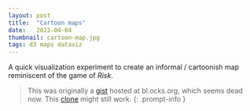 ```yaml
---
layout: post
title:  "Cartoon maps"
date:   2022-04-04
thumbnail: cartoon-map.jpg
tags: d3 maps dataviz
---
```


<!-- markdownlint-disable MD033 -->

A quick visualization experiment to create an informal / cartoonish map
reminiscent of the game of *Risk*.

> This was originally a [gist][gist] hosted at bl.ocks.org, which seems dead now. This [clone][clone] might still work.
{: .prompt-info }

[gist]: https://gist.github.com/patricksurry/e9b91eed27bb2eacd379777a050df9d2
[clone]: {{site.blocks_url}}/patricksurry/e9b91eed27bb2eacd379777a050df9d2

<div id='demo'></div>

<link rel="preconnect" href="https://fonts.googleapis.com">
<link rel="preconnect" href="https://fonts.gstatic.com" crossorigin>
<link href="https://fonts.googleapis.com/css2?family=Architects+Daughter&display=swap" rel="stylesheet">

<style>
#demo {
  font-family: 'Architects Daughter', cursive;
  font-size: 16pt;
  margin: 0;
}
svg {
  border:  1px solid #666;
}
.country {
  stroke-width: 8;
  stroke-linejoin: round;
  fill-opacity: 0.33;
}
.city path{
  fill:  #33;
}
.country text {
  font-size: 120%;
}
text {
  fill: #666;
  fill-opacity: 1;
  stroke: none;
  text-anchor: middle;
}
</style>

<script src="https://d3js.org/d3.v7.min.js"></script>
<script>
var width = 1024,
    height = 600;

var svg = d3.select("#demo").append("svg")
    .attr("width", width)
    .attr("height", height);

svg.append("filter")
    .attr("id", "blur")
    .append("feGaussianBlur")
    .attr("in", "SourceGraphic")
    .attr("stdDeviation", 4);

var defs = svg.append("defs");

Promise.all([
  d3.json("https://d2ad6b4ur7yvpq.cloudfront.net/naturalearth-3.3.0/ne_50m_admin_0_countries.geojson"),
  d3.json("https://d2ad6b4ur7yvpq.cloudfront.net/naturalearth-3.3.0/ne_50m_populated_places_simple.geojson"),
]).then(
function([countrygeo, citygeo]) {
    let
      cities = citygeo.features.filter(d =>
          d.megacity || d.properties.scalerank <= 2
        ),
      a3s = cities.map(d => d.properties.adm0_a3),
      countries = countrygeo.features //.filter(d => a3s.includes(d.properties.adm0_a3));

    var projection = d3.geoEqualEarth()
        .fitSize([width, height], {type: 'FeatureCollection', features: countries})
        .center([20, 45])
        .scale(width)

    var path = d3.geoPath()
        .projection(projection);

    defs.selectAll("path")
        .data(countries)
      .enter().append("path")
        .attr("id", d => d.properties.adm0_a3)
        .attr("d", path)

    defs.selectAll("clipPath")
        .data(countries)
      .enter().append("clipPath")
        .attr("id", d => "inside-" + d.properties.adm0_a3)
        .append("use")
        .attr("xlink:href", d => "#" + d.properties.adm0_a3)

    let shapes = svg.append('g')
        .attr("class", "countries")
        .selectAll('.country')
        .data(countries)
      .enter().append('g')
        .attr("class", "country");

    shapes
        .append("use")
        .attr("xlink:href", d => "#" + d.properties.adm0_a3)
        .attr("clip-path", d => `url(#inside-${d.properties.adm0_a3})`)
        .attr("filter", "url(#blur)")
        .style("stroke", d => d3.schemeTableau10[d.properties.mapcolor7])
        .style("fill", d => d3.schemeTableau10[d.properties.mapcolor7]);

    let dots = svg.append('g')
        .attr("class", "cities")
        .selectAll(".city")
        .data(cities)
      .enter().append("g")
        .attr("class", "city")
        .attr('transform', d => {
          let [x, y] = projection(d.geometry.coordinates);
          return `translate(${x}, ${y})`;
        })
        .datum(d => d.properties);
    dots.append('path')
      .attr("d", d => d3.symbol(d.adm0cap ? d3.symbolStar: d3.symbolCircle, 2*(3 - Math.sqrt(d.scalerank)))());
    dots.append('text')
      .attr('dy', -2)
      .attr('font-size', d => (100-(1-d.adm0cap)*d.scalerank*10) + '%')
      .text(d => d.name);
});
</script>
